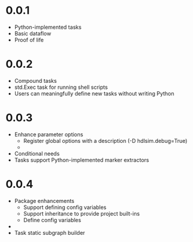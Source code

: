 
# 0.0.1
- Python-implemented tasks
- Basic dataflow
- Proof of life

# 0.0.2
- Compound tasks
- std.Exec task for running shell scripts
- Users can meaningfully define new tasks without writing Python

# 0.0.3
- Enhance parameter options
  - Register global options with a description (-D hdlsim.debug=True)
  - 
- Conditional needs
- Tasks support Python-implemented marker extractors

# 0.0.4
- Package enhancements
  - Support defining config variables
  - Support inheritance to provide project built-ins
  - Define config variables
- 
- Task static subgraph builder

